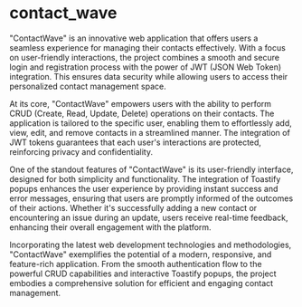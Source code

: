 # contact_wave
"ContactWave" is an innovative web application that offers users a seamless experience for managing their contacts effectively. With a focus on user-friendly interactions, the project combines a smooth and secure login and registration process with the power of JWT (JSON Web Token) integration. This ensures data security while allowing users to access their personalized contact management space.

At its core, "ContactWave" empowers users with the ability to perform CRUD (Create, Read, Update, Delete) operations on their contacts. The application is tailored to the specific user, enabling them to effortlessly add, view, edit, and remove contacts in a streamlined manner. The integration of JWT tokens guarantees that each user's interactions are protected, reinforcing privacy and confidentiality.

One of the standout features of "ContactWave" is its user-friendly interface, designed for both simplicity and functionality. The integration of Toastify popups enhances the user experience by providing instant success and error messages, ensuring that users are promptly informed of the outcomes of their actions. Whether it's successfully adding a new contact or encountering an issue during an update, users receive real-time feedback, enhancing their overall engagement with the platform.

Incorporating the latest web development technologies and methodologies, "ContactWave" exemplifies the potential of a modern, responsive, and feature-rich application. From the smooth authentication flow to the powerful CRUD capabilities and interactive Toastify popups, the project embodies a comprehensive solution for efficient and engaging contact management.
